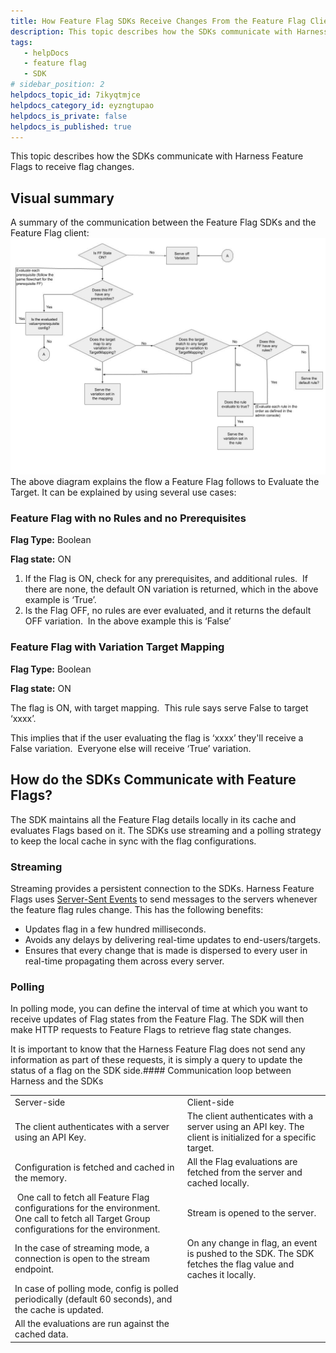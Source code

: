 ```yaml
---
title: How Feature Flag SDKs Receive Changes From the Feature Flag Client
description: This topic describes how the SDKs communicate with Harness Feature Flags to receive flag changes.
tags: 
   - helpDocs
   - feature flag
   - SDK
# sidebar_position: 2
helpdocs_topic_id: 7ikyqtmjce
helpdocs_category_id: eyzngtupao
helpdocs_is_private: false
helpdocs_is_published: true
---
```


This topic describes how the SDKs communicate with Harness Feature Flags to receive flag changes.

## Visual summary

A summary of the communication between the Feature Flag SDKs and the Feature Flag client: 
![A flow chart showing the communication strategy between Feature Flag SDKs and the Feature Flag Client.](./static/2-communication-sdks-harness-feature-flags-01.jpeg)The above diagram explains the flow a Feature Flag follows to Evaluate the Target. It can be explained by using several use cases:

### Feature Flag with no Rules and no Prerequisites

**Flag Type:** Boolean

**Flag state:** ON

1. If the Flag is ON, check for any prerequisites, and additional rules.  If there are none, the default ON variation is returned, which in the above example is ‘True’.
2. Is the Flag OFF, no rules are ever evaluated, and it returns the default OFF variation.  In the above example this is ‘False’

### Feature Flag with Variation Target Mapping

**Flag Type:** Boolean

**Flag state:** ON

The flag is ON, with target mapping.  This rule says serve False to target ‘xxxx’. 

This implies that if the user evaluating the flag is ‘xxxx’ they'll receive a False variation.  Everyone else will receive ‘True’ variation.

## How do the SDKs Communicate with Feature Flags?

The SDK maintains all the Feature Flag details locally in its cache and evaluates Flags based on it. The SDKs use streaming and a polling strategy to keep the local cache in sync with the flag configurations.

### Streaming

Streaming provides a persistent connection to the SDKs. Harness Feature Flags uses [Server-Sent Events](https://en.wikipedia.org/wiki/Server-sent_events) to send messages to the servers whenever the feature flag rules change. This has the following benefits:

* Updates flag in a few hundred milliseconds.
* Avoids any delays by delivering real-time updates to end-users/targets.
* Ensures that every change that is made is dispersed to every user in real-time propagating them across every server.

### Polling

In polling mode, you can define the interval of time at which you want to receive updates of Flag states from the Feature Flag. The SDK will then make HTTP requests to Feature Flags to retrieve flag state changes.

It is important to know that the Harness Feature Flag does not send any information as part of these requests, it is simply a query to update the status of a flag on the SDK side.#### Communication loop between Harness and the SDKs



|  |  |
| --- | --- |
| Server-side | Client-side |
| The client authenticates with a server using an API Key. | The client authenticates with a server using an API key. The client is initialized for a specific target. |
| Configuration is fetched and cached in the memory. | All the Flag evaluations are fetched from the server and cached locally. |
| One call to fetch all Feature Flag configurations for the environment. One call to fetch all Target Group configurations for the environment.  | Stream is opened to the server.  |
| In the case of streaming mode, a connection is open to the stream endpoint. | On any change in flag, an event is pushed to the SDK. The SDK fetches the flag value and caches it locally. |
| In case of polling mode, config is polled periodically (default 60 seconds), and the cache is updated.  |   |
| All the evaluations are run against the cached data. |   |

